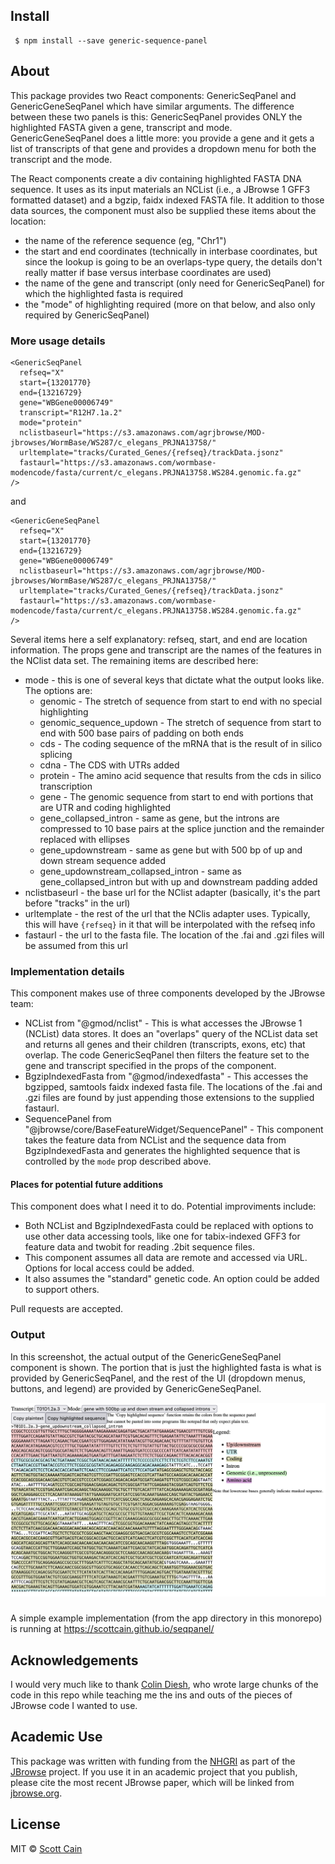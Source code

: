 ## Install

     $ npm install --save generic-sequence-panel

## About

This package provides two React components: GenericSeqPanel and
GenericGeneSeqPanel which have similar arguments. The difference between these
two panels is this: GenericSeqPanel provides ONLY the highlighted FASTA given a
gene, transcript and mode. GenericGeneSeqPanel does a little more: you provide a
gene and it gets a list of transcripts of that gene and provides a dropdown menu
for both the transcript and the mode.

The React components create a div containing highlighted FASTA DNA sequence. It
uses as its input materials an NCList (i.e., a JBrowse 1 GFF3 formatted dataset)
and a bgzip, faidx indexed FASTA file. It addition to those data sources, the
component must also be supplied these items about the location:

- the name of the reference sequence (eg, "Chr1")
- the start and end coordinates (technically in interbase coordinates, but since
  the lookup is going to be an overlaps-type query, the details don't really
  matter if base versus interbase coordinates are used)
- the name of the gene and transcript (only need for GenericSeqPanel) for which
  the highlighted fasta is required
- the "mode" of highlighting required (more on that below, and also only
  required by GenericSeqPanel)

### More usage details

    <GenericSeqPanel
      refseq="X"
      start={13201770}
      end={13216729}
      gene="WBGene00006749"
      transcript="R12H7.1a.2"
      mode="protein"
      nclistbaseurl="https://s3.amazonaws.com/agrjbrowse/MOD-jbrowses/WormBase/WS287/c_elegans_PRJNA13758/"
      urltemplate="tracks/Curated_Genes/{refseq}/trackData.jsonz"
      fastaurl="https://s3.amazonaws.com/wormbase-modencode/fasta/current/c_elegans.PRJNA13758.WS284.genomic.fa.gz"
    />

and

    <GenericGeneSeqPanel
      refseq="X"
      start={13201770}
      end={13216729}
      gene="WBGene00006749"
      nclistbaseurl="https://s3.amazonaws.com/agrjbrowse/MOD-jbrowses/WormBase/WS287/c_elegans_PRJNA13758/"
      urltemplate="tracks/Curated_Genes/{refseq}/trackData.jsonz"
      fastaurl="https://s3.amazonaws.com/wormbase-modencode/fasta/current/c_elegans.PRJNA13758.WS284.genomic.fa.gz"
    />

Several items here a self explanatory: refseq, start, and end are location
information. The props gene and transcript are the names of the features in the
NClist data set. The remaining items are described here:

- mode - this is one of several keys that dictate what the output looks like.
  The options are:
  - genomic - The stretch of sequence from start to end with no special
    highlighting
  - genomic_sequence_updown - The stretch of sequence from start to end with 500
    base pairs of padding on both ends
  - cds - The coding sequence of the mRNA that is the result of in silico
    splicing
  - cdna - The CDS with UTRs added
  - protein - The amino acid sequence that results from the cds in silico
    transcription
  - gene - The genomic sequence from start to end with portions that are UTR and
    coding highlighted
  - gene_collapsed_intron - same as gene, but the introns are compressed to 10
    base pairs at the splice junction and the remainder replaced with ellipses
  - gene_updownstream - same as gene but with 500 bp of up and down stream
    sequence added
  - gene_updownstream_collapsed_intron - same as gene_collapsed_intron but with
    up and downstream padding added
- nclistbaseurl - the base url for the NClist adapter (basically, it's the part
  before "tracks" in the url)
- urltemplate - the rest of the url that the NClis adapter uses. Typically, this
  will have `{refseq}` in it that will be interpolated with the refseq info
- fastaurl - the url to the fasta file. The location of the .fai and .gzi files
  will be assumed from this url

### Implementation details

This component makes use of three components developed by the JBrowse team:

- NCList from "@gmod/nclist" - This is what accesses the JBrowse 1 (NCList) data
  stores. It does an "overlaps" query of the NCList data set and returns all
  genes and their children (transcripts, exons, etc) that overlap. The code
  GenericSeqPanel then filters the feature set to the gene and transcript
  specified in the props of the component.
- BgzipIndexedFasta from "@gmod/indexedfasta" - This accesses the bgzipped,
  samtools faidx indexed fasta file. The locations of the .fai and .gzi files
  are found by just appending those extensions to the supplied fastaurl.
- SequencePanel from "@jbrowse/core/BaseFeatureWidget/SequencePanel" - This
  component takes the feature data from NCList and the sequence data from
  BgzipIndexedFasta and generates the highlighted sequence that is controlled by
  the `mode` prop described above.

#### Places for potential future additions

This component does what I need it to do. Potential improviments include:

- Both NCList and BgzipIndexedFasta could be replaced with options to use other
  data accessing tools, like one for tabix-indexed GFF3 for feature data and
  twobit for reading .2bit sequence files.
- This component assumes all data are remote and accessed via URL. Options for
  local access could be added.
- It also assumes the "standard" genetic code. An option could be added to
  support others.

Pull requests are accepted.

### Output

In this screenshot, the actual output of the GenericGeneSeqPanel component is
shown. The portion that is just the highlighted fasta is what is provided by
GenericSeqPanel, and the rest of the UI (dropdown menus, buttons, and legend)
are provided by GenericGeneSeqPanel.

![Screenshot of sample output showing a few dozen rows of fasta sequence with color highlighting](/img/example_output.png)

###

A simple example implementation (from the app directory in this monorepo) is
running at https://scottcain.github.io/seqpanel/

## Acknowledgements

I would very much like to thank [Colin Diesh](https://github.com/cmdcolin), who
wrote large chunks of the code in this repo while teaching me the ins and outs
of the pieces of JBrowse code I wanted to use.

## Academic Use

This package was written with funding from the [NHGRI](http://genome.gov) as
part of the [JBrowse](http://jbrowse.org) project. If you use it in an academic
project that you publish, please cite the most recent JBrowse paper, which will
be linked from [jbrowse.org](http://jbrowse.org).

## License

MIT © [Scott Cain](https://github.com/scottcain)
